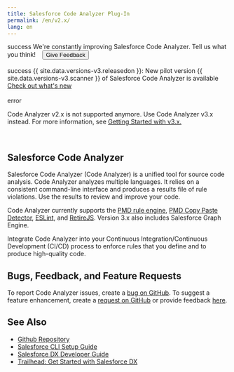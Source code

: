 ```yaml
---
title: Salesforce Code Analyzer Plug-In
permalink: /en/v2.x/
lang: en
---
```

<div class="slds-notify slds-notify_alert slds-theme_alert-texture slds-text-heading_small slds-theme_info" role="alert">
  <span class="slds-assistive-text">success</span>
    We're constantly improving Salesforce Code Analyzer. Tell us what you think!
    &nbsp;&nbsp;
	<a href="https://research.net/r/SalesforceCA" target="_blank"><button class="slds-button slds-button_brand">Give Feedback</button></a>
</div>
<br>
<div class="slds-notify slds-notify_alert slds-theme_alert-texture slds-text-heading_small slds-theme_success" role="alert">
  <span class="slds-assistive-text">success</span>
  	{{ site.data.versions-v3.releasedon }}: New pilot version {{ site.data.versions-v3.scanner }} of Salesforce Code Analyzer is available
	&nbsp;&nbsp;
	<a href="./en/v3.x/whats-new-v3/">Check out what's new</a>
</div>
<br>
<div class="slds-notify slds-notify_alert slds-theme_alert-texture slds-text-heading_small slds-text-align_center slds-theme_error" role="alert">
  <span class="slds-assistive-text">error</span>
<p>
  	Code Analyzer v2.x is not supported anymore. Use Code Analyzer v3.x instead.
 	For more information, see <a href="./en/v3.x/getting-started/prerequisites/">Getting Started with v3.x.</a>
</p>
</div>
<br>

## Salesforce Code Analyzer

Salesforce Code Analyzer (Code Analyzer) is a unified tool for source code analysis. Code Analyzer analyzes multiple languages. It relies on a consistent command-line interface and produces a results file of rule violations. Use the results to review and improve your code.

Code Analyzer currently supports the [PMD rule engine](https://pmd.github.io/), [PMD Copy Paste Detector](https://pmd.github.io/latest/pmd_userdocs_cpd.html), [ESLint](https://eslint.org/), and [RetireJS](https://retirejs.github.io/retire.js/).
Version 3.x also includes Salesforce Graph Engine.

Integrate Code Analyzer into your Continuous Integration/Continuous Development (CI/CD) process to enforce rules that you define and to produce high-quality code.

## Bugs, Feedback, and Feature Requests

To report Code Analyzer issues, create a [bug on GitHub](https://github.com/forcedotcom/sfdx-scanner/issues/new?template=Bug_report.md). To suggest a feature enhancement, create a [request on GitHub](https://github.com/forcedotcom/sfdx-scanner/issues/new?template=Feature_request.md) or provide feedback [here](https://www.research.net/r/SalesforceCA).

## See Also

- [Github Repository](https://github.com/forcedotcom/sfdx-scanner)
- [Salesforce CLI Setup Guide](https://developer.salesforce.com/docs/atlas.en-us.sfdx_setup.meta/sfdx_setup)
- [Salesforce DX Developer Guide](https://developer.salesforce.com/docs/atlas.en-us.sfdx_dev.meta/sfdx_dev)
- [Trailhead: Get Started with Salesforce DX](https://trailhead.salesforce.com/trails/sfdx_get_started)
